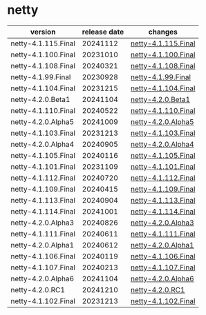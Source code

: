 # netty

|       version       | release date |                         changes                          |
|---------------------|--------------|----------------------------------------------------------|
| netty-4.1.115.Final | 20241112     | [netty-4.1.115.Final](./netty-4.1.115.Final-20241112.md) |
| netty-4.1.100.Final | 20231010     | [netty-4.1.100.Final](./netty-4.1.100.Final-20231010.md) |
| netty-4.1.108.Final | 20240321     | [netty-4.1.108.Final](./netty-4.1.108.Final-20240321.md) |
| netty-4.1.99.Final  | 20230928     | [netty-4.1.99.Final](./netty-4.1.99.Final-20230928.md)   |
| netty-4.1.104.Final | 20231215     | [netty-4.1.104.Final](./netty-4.1.104.Final-20231215.md) |
| netty-4.2.0.Beta1   | 20241104     | [netty-4.2.0.Beta1](./netty-4.2.0.Beta1-20241104.md)     |
| netty-4.1.110.Final | 20240522     | [netty-4.1.110.Final](./netty-4.1.110.Final-20240522.md) |
| netty-4.2.0.Alpha5  | 20241009     | [netty-4.2.0.Alpha5](./netty-4.2.0.Alpha5-20241009.md)   |
| netty-4.1.103.Final | 20231213     | [netty-4.1.103.Final](./netty-4.1.103.Final-20231213.md) |
| netty-4.2.0.Alpha4  | 20240905     | [netty-4.2.0.Alpha4](./netty-4.2.0.Alpha4-20240905.md)   |
| netty-4.1.105.Final | 20240116     | [netty-4.1.105.Final](./netty-4.1.105.Final-20240116.md) |
| netty-4.1.101.Final | 20231109     | [netty-4.1.101.Final](./netty-4.1.101.Final-20231109.md) |
| netty-4.1.112.Final | 20240720     | [netty-4.1.112.Final](./netty-4.1.112.Final-20240720.md) |
| netty-4.1.109.Final | 20240415     | [netty-4.1.109.Final](./netty-4.1.109.Final-20240415.md) |
| netty-4.1.113.Final | 20240904     | [netty-4.1.113.Final](./netty-4.1.113.Final-20240904.md) |
| netty-4.1.114.Final | 20241001     | [netty-4.1.114.Final](./netty-4.1.114.Final-20241001.md) |
| netty-4.2.0.Alpha3  | 20240826     | [netty-4.2.0.Alpha3](./netty-4.2.0.Alpha3-20240826.md)   |
| netty-4.1.111.Final | 20240611     | [netty-4.1.111.Final](./netty-4.1.111.Final-20240611.md) |
| netty-4.2.0.Alpha1  | 20240612     | [netty-4.2.0.Alpha1](./netty-4.2.0.Alpha1-20240612.md)   |
| netty-4.1.106.Final | 20240119     | [netty-4.1.106.Final](./netty-4.1.106.Final-20240119.md) |
| netty-4.1.107.Final | 20240213     | [netty-4.1.107.Final](./netty-4.1.107.Final-20240213.md) |
| netty-4.2.0.Alpha6  | 20241104     | [netty-4.2.0.Alpha6](./netty-4.2.0.Alpha6-20241104.md)   |
| netty-4.2.0.RC1     | 20241210     | [netty-4.2.0.RC1](./netty-4.2.0.RC1-20241210.md)         |
| netty-4.1.102.Final | 20231213     | [netty-4.1.102.Final](./netty-4.1.102.Final-20231213.md) |

